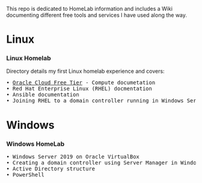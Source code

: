 This repo is dedicated to HomeLab information and includes a Wiki documenting different free tools and services I have used along the way.

# Linux
### Linux Homelab

Directory details my first Linux homelab experience and covers:
<pre>
• <a href="https://github.com/JHumphreys89/Linux/wiki/Oracle-Cloud-OCI-Wiki">Oracle Cloud Free Tier</a> - Compute documetation
• Red Hat Enterprise Linux (RHEL) docmentation
• Ansible documentation
• Joining RHEL to a domain controller running in Windows Server 2019
</pre>

# Windows
### Windows HomeLab

<pre>
• Windows Server 2019 on Oracle VirtualBox
• Creating a domain controller using Server Manager in Windows Server 2019
• Active Directory structure
• PowerShell
</pre>
